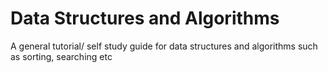 # Data Structures and Algorithms
 A general tutorial/ self study guide for data structures and algorithms such as sorting, searching etc
